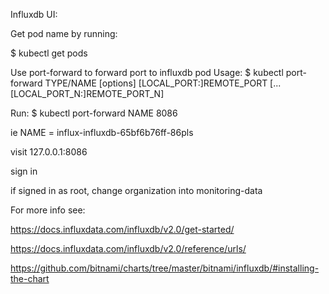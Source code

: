 Influxdb UI:

Get pod name by running:

$ kubectl get pods 

Use port-forward to forward port to influxdb pod
    Usage:
    $  kubectl port-forward TYPE/NAME [options] [LOCAL_PORT:]REMOTE_PORT
    [...[LOCAL_PORT_N:]REMOTE_PORT_N]

Run:
$ kubectl port-forward NAME 8086

ie NAME = influx-influxdb-65bf6b76ff-86pls

visit 127.0.0.1:8086

sign in

if signed in as root, change organization into monitoring-data


For more info see:

https://docs.influxdata.com/influxdb/v2.0/get-started/

https://docs.influxdata.com/influxdb/v2.0/reference/urls/

https://github.com/bitnami/charts/tree/master/bitnami/influxdb/#installing-the-chart
